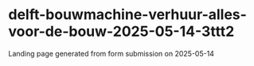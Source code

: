 # delft-bouwmachine-verhuur-alles-voor-de-bouw-2025-05-14-3ttt2
Landing page generated from form submission on 2025-05-14
